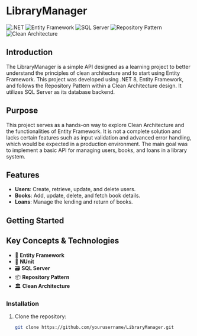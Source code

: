 # LibraryManager
![.NET](https://img.shields.io/badge/.NET-512BD4?style=flat-square&logo=dotnet&logoColor=white)
![Entity Framework](https://img.shields.io/badge/Entity_Framework-512BD4?style=flat-square&logo=entityframework&logoColor=white)
![SQL Server](https://img.shields.io/badge/SQL_Server-CC2927?style=flat-square&logo=microsoftsqlserver&logoColor=white)
![Repository Pattern](https://img.shields.io/badge/Repository_Pattern-2188FF?style=flat-square&logo=github&logoColor=white)
![Clean Architecture](https://img.shields.io/badge/Clean_Architecture-00BCB4?style=flat-square&logo=architecture&logoColor=white)

## Introduction
The LibraryManager is a simple API designed as a learning project to better understand the principles of clean architecture and to start using Entity Framework. This project was developed using .NET 8, Entity Framework, and follows the Repository Pattern within a Clean Architecture design. It utilizes SQL Server as its database backend.

## Purpose
This project serves as a hands-on way to explore Clean Architecture and the functionalities of Entity Framework. It is not a complete solution and lacks certain features such as input validation and advanced error handling, which would be expected in a production environment. The main goal was to implement a basic API for managing users, books, and loans in a library system.

## Features
- **Users**: Create, retrieve, update, and delete users.
- **Books**: Add, update, delete, and fetch book details.
- **Loans**: Manage the lending and return of books.

## Getting Started

## Key Concepts & Technologies
- 🧱 **Entity Framework**
- 🧪 **NUnit**
- 🗃️ **SQL Server**
- 📦 **Repository Pattern**
- 🏛️ **Clean Architecture**


### Installation
1. Clone the repository:
   ```bash
   git clone https://github.com/yourusername/LibraryManager.git

